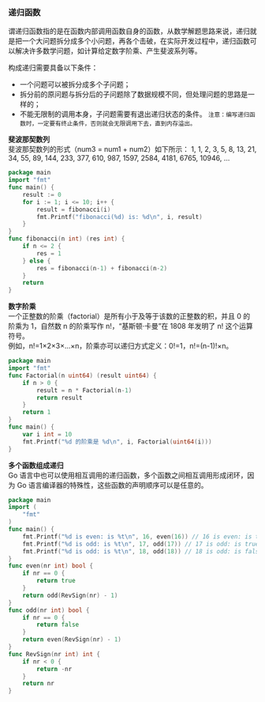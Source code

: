 
### 递归函数
谓递归函数指的是在函数内部调用函数自身的函数，从数学解题思路来说，递归就是把一个大问题拆分成多个小问题，再各个击破，在实际开发过程中，递归函数可以解决许多数学问题，如计算给定数字阶乘、产生斐波系列等。  

构成递归需要具备以下条件：
- 一个问题可以被拆分成多个子问题；
- 拆分前的原问题与拆分后的子问题除了数据规模不同，但处理问题的思路是一样的；
- 不能无限制的调用本身，子问题需要有退出递归状态的条件。
`注意：编写递归函数时，一定要有终止条件，否则就会无限调用下去，直到内存溢出。`

**斐波那契数列**  
斐波那契数列的形式（num3 = num1 + num2）如下所示：
1, 1, 2, 3, 5, 8, 13, 21, 34, 55, 89, 144, 233, 377, 610, 987, 1597, 2584, 4181, 6765, 10946, …
```go
package main
import "fmt"
func main() {
    result := 0
    for i := 1; i <= 10; i++ {
        result = fibonacci(i)
        fmt.Printf("fibonacci(%d) is: %d\n", i, result)
    }
}
func fibonacci(n int) (res int) {
    if n <= 2 {
        res = 1
    } else {
        res = fibonacci(n-1) + fibonacci(n-2)
    }
    return
}
```

**数字阶乘**  
一个正整数的阶乘（factorial）是所有小于及等于该数的正整数的积，并且 0 的阶乘为 1，自然数 n 的阶乘写作 n!，“基斯顿·卡曼”在 1808 年发明了 n! 这个运算符号。  
例如，n!=1×2×3×…×n，阶乘亦可以递归方式定义：0!=1，n!=(n-1)!×n。  
```go
package main
import "fmt"
func Factorial(n uint64) (result uint64) {
    if n > 0 {
        result = n * Factorial(n-1)
        return result
    }
    return 1
}
func main() {
    var i int = 10
    fmt.Printf("%d 的阶乘是 %d\n", i, Factorial(uint64(i)))
}
```

**多个函数组成递归**  
Go 语言中也可以使用相互调用的递归函数，多个函数之间相互调用形成闭环，因为 Go 语言编译器的特殊性，这些函数的声明顺序可以是任意的。  
```go
package main
import (
    "fmt"
)
func main() {
    fmt.Printf("%d is even: is %t\n", 16, even(16)) // 16 is even: is true
    fmt.Printf("%d is odd: is %t\n", 17, odd(17)) // 17 is odd: is true
    fmt.Printf("%d is odd: is %t\n", 18, odd(18)) // 18 is odd: is false
}
func even(nr int) bool {
    if nr == 0 {
        return true
    }
    return odd(RevSign(nr) - 1)
}
func odd(nr int) bool {
    if nr == 0 {
        return false
    }
    return even(RevSign(nr) - 1)
}
func RevSign(nr int) int {
    if nr < 0 {
        return -nr
    }
    return nr
}
```
